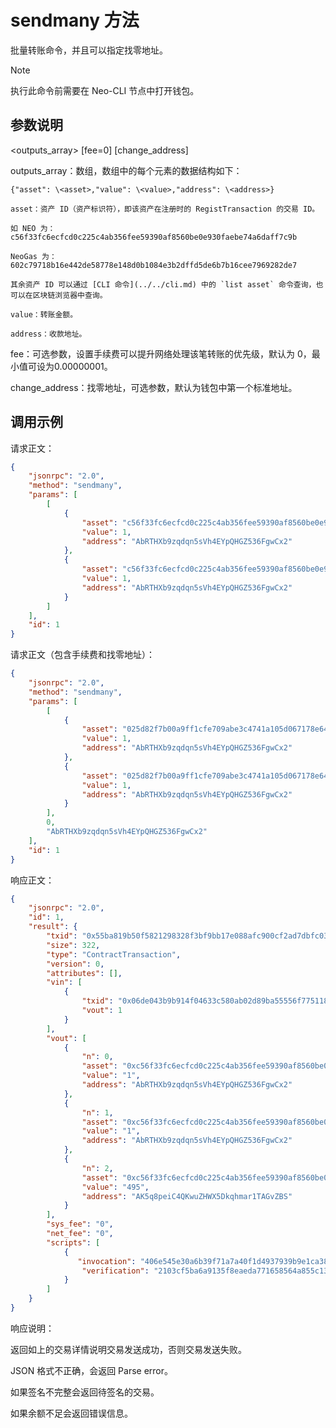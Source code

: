 # sendmany 方法

批量转账命令，并且可以指定找零地址。

> [!Note]
> 执行此命令前需要在 Neo-CLI 节点中打开钱包。

## 参数说明

\<outputs_array> \[fee=0] \[change_address]

outputs_array：数组，数组中的每个元素的数据结构如下：

	{"asset": \<asset>,"value": \<value>,"address": \<address>}
	
	asset：资产 ID（资产标识符），即该资产在注册时的 RegistTransaction 的交易 ID。
	
	如 NEO 为：c56f33fc6ecfcd0c225c4ab356fee59390af8560be0e930faebe74a6daff7c9b
	
	NeoGas 为：602c79718b16e442de58778e148d0b1084e3b2dffd5de6b7b16cee7969282de7
	
	其余资产 ID 可以通过 [CLI 命令](../../cli.md) 中的 `list asset` 命令查询，也可以在区块链浏览器中查询。
	
	value：转账金额。
	
	address：收款地址。

fee：可选参数，设置手续费可以提升网络处理该笔转账的优先级，默认为 0，最小值可设为0.00000001。

change_address：找零地址，可选参数，默认为钱包中第一个标准地址。

## 调用示例

请求正文：

```json
{
    "jsonrpc": "2.0",
    "method": "sendmany",
    "params": [
        [
            {
                "asset": "c56f33fc6ecfcd0c225c4ab356fee59390af8560be0e930faebe74a6daff7c9b",
                "value": 1,
                "address": "AbRTHXb9zqdqn5sVh4EYpQHGZ536FgwCx2"
            },
            {
                "asset": "c56f33fc6ecfcd0c225c4ab356fee59390af8560be0e930faebe74a6daff7c9b",
                "value": 1,
                "address": "AbRTHXb9zqdqn5sVh4EYpQHGZ536FgwCx2"
            }
        ]
    ],
    "id": 1
}
```

请求正文（包含手续费和找零地址）：

```json
{
    "jsonrpc": "2.0",
    "method": "sendmany",
    "params": [
        [
            {
                "asset": "025d82f7b00a9ff1cfe709abe3c4741a105d067178e645bc3ebad9bc79af47d4",
                "value": 1,
                "address": "AbRTHXb9zqdqn5sVh4EYpQHGZ536FgwCx2"
            },
            {
                "asset": "025d82f7b00a9ff1cfe709abe3c4741a105d067178e645bc3ebad9bc79af47d4",
                "value": 1,
                "address": "AbRTHXb9zqdqn5sVh4EYpQHGZ536FgwCx2"
            }
        ],
        0,
        "AbRTHXb9zqdqn5sVh4EYpQHGZ536FgwCx2"
    ],
    "id": 1
}
```

响应正文：

```json
{
    "jsonrpc": "2.0",
    "id": 1,
    "result": {
        "txid": "0x55ba819b50f5821298328f3bf9bb17e088afc900cf2ad7dbfc03d49940b5cf30",
        "size": 322,
        "type": "ContractTransaction",
        "version": 0,
        "attributes": [],
        "vin": [
            {
                "txid": "0x06de043b9b914f04633c580ab02d89ba55556f775118a292adb6803208857c91",
                "vout": 1
            }
        ],
        "vout": [
            {
                "n": 0,
                "asset": "0xc56f33fc6ecfcd0c225c4ab356fee59390af8560be0e930faebe74a6daff7c9b",
                "value": "1",
                "address": "AbRTHXb9zqdqn5sVh4EYpQHGZ536FgwCx2"
            },
            {
                "n": 1,
                "asset": "0xc56f33fc6ecfcd0c225c4ab356fee59390af8560be0e930faebe74a6daff7c9b",
                "value": "1",
                "address": "AbRTHXb9zqdqn5sVh4EYpQHGZ536FgwCx2"
            },
            {
                "n": 2,
                "asset": "0xc56f33fc6ecfcd0c225c4ab356fee59390af8560be0e930faebe74a6daff7c9b",
                "value": "495",
                "address": "AK5q8peiC4QKwuZHWX5Dkqhmar1TAGvZBS"
            }
        ],
        "sys_fee": "0",
        "net_fee": "0",
        "scripts": [
            {
               "invocation": "406e545e30a6b39f71a7a40f1d4937939b9e1ca38851449842a2e2318bd499afd9c89f0c96658923e3e435ee91192e9dbf101d81a240fa7c953ac0c322d2f2b980",
                "verification": "2103cf5ba6a9135f8eaeda771658564a855c1328af6b6808635496a4f51e3d29ac3eac"
            }
        ]
    }
}
```

响应说明：

返回如上的交易详情说明交易发送成功，否则交易发送失败。

JSON 格式不正确，会返回 Parse error。                                                                                                                                         

如果签名不完整会返回待签名的交易。

如果余额不足会返回错误信息。
